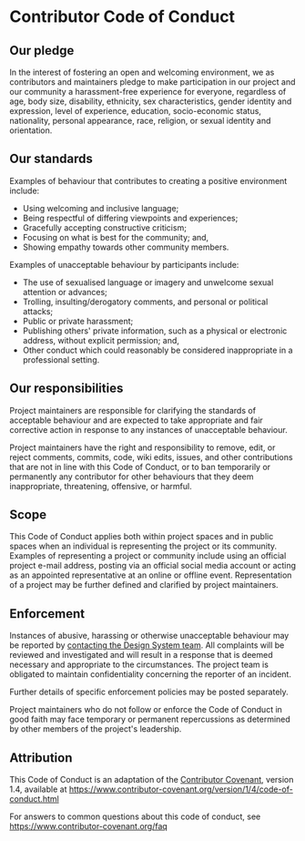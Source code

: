 # Contributor Code of Conduct

## Our pledge

In the interest of fostering an open and welcoming environment, we as contributors and maintainers pledge to make participation in our project and our community a harassment-free experience for everyone, regardless of age, body size, disability, ethnicity, sex characteristics, gender identity and expression, level of experience, education, socio-economic status, nationality, personal appearance, race, religion, or sexual identity and orientation.

## Our standards

Examples of behaviour that contributes to creating a positive environment include:

* Using welcoming and inclusive language;
* Being respectful of differing viewpoints and experiences;
* Gracefully accepting constructive criticism;
* Focusing on what is best for the community; and,
* Showing empathy towards other community members.

Examples of unacceptable behaviour by participants include:

* The use of sexualised language or imagery and unwelcome sexual attention or advances;
* Trolling, insulting/derogatory comments, and personal or political attacks;
* Public or private harassment;
* Publishing others' private information, such as a physical or electronic address, without explicit permission; and,
* Other conduct which could reasonably be considered inappropriate in a professional setting.

## Our responsibilities

Project maintainers are responsible for clarifying the standards of acceptable behaviour and are expected to take appropriate and fair corrective action in response to any instances of unacceptable behaviour.

Project maintainers have the right and responsibility to remove, edit, or reject comments, commits, code, wiki edits, issues, and other contributions that are not in line with this Code of Conduct, or to ban temporarily or permanently any contributor for other behaviours that they deem inappropriate, threatening, offensive, or harmful.

## Scope

This Code of Conduct applies both within project spaces and in public spaces when an individual is representing the project or its community. Examples of representing a project or community include using an official project e-mail address, posting via an official social media account or acting as an appointed representative at an online or offline event. Representation of a project may be further defined and clarified by project maintainers.

## Enforcement

Instances of abusive, harassing or otherwise unacceptable behaviour may be reported by [contacting the Design System team](https://moj-design-system.herokuapp.com/get-in-touch). All complaints will be reviewed and investigated and will result in a response that is deemed necessary and appropriate to the circumstances. The project team is obligated to maintain confidentiality concerning the reporter of an incident.

Further details of specific enforcement policies may be posted separately.

Project maintainers who do not follow or enforce the Code of Conduct in good faith may face temporary or permanent repercussions as determined by other members of the project's leadership.

## Attribution

This Code of Conduct is an adaptation of the [Contributor Covenant](https://www.contributor-covenant.org), version 1.4, available at https://www.contributor-covenant.org/version/1/4/code-of-conduct.html

For answers to common questions about this code of conduct, see https://www.contributor-covenant.org/faq